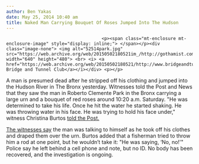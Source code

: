 ```yaml
---
author: Ben Yakas
date: May 25, 2014 10:40 am
title: Naked Man Carrying Bouquet Of Roses Jumped Into The Hudson
---
```


	
										<p><span class="mt-enclosure mt-enclosure-image" style="display: inline;"> </span></p><div class="image-none"> <img alt="52514park.jpg" src="https://web.archive.org/web/20150502180521im_/http://gothamist.com/attachments/byakas/52514park.jpg" width="640" height="480"> <br> <i> <a href="https://web.archive.org/web/20150502180521/http://www.bridgeandtunnelclub.com/bigmap/bronx/morrisheights/robertoclementestatepark/">via Bridge and Tunnel Club</a></i></div> <p></p>

<p>A man is presumed dead after he stripped off his clothing and jumped into the Hudson River in The Bronx yesterday. Witnesses told the Post and News that they saw the man in Roberto Clemente Park in the Bronx carrying a large urn and a bouquet of red roses around 10:20 a.m. Saturday. &quot;He was determined to take his life. Once he hit the water he started shaking. He was throwing water in his face. He was trying to hold his face under,&quot; witness Christina Burtos <a href="https://web.archive.org/web/20150502180521/http://nypost.com/2014/05/24/naked-man-carrying-red-roses-jumps-into-nyc-river/">told the Post.</a></p>

<p><a href="https://web.archive.org/web/20150502180521/http://www.nydailynews.com/new-york/bronx/man-jumps-hudson-river-carrying-roses-urn-witnesses-article-1.1804526">The witnesses say</a> the man was talking to himself as he took off his clothes and draped them over the urn. Burtos added that a fisherman tried to throw him a rod at one point, but he wouldn&#x2019;t take it: &quot;He was saying, &#x2018;No, no!&apos;&quot; Police say he left behind a cell phone and note, but no ID. No body has been recovered, and the investigation is ongoing.</p>					
										
									
				